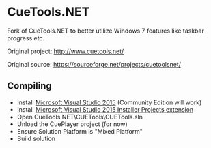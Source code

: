 # CueTools.NET
Fork of CueTools.NET to better utilize Windows 7 features like taskbar progress etc.

Original project: http://www.cuetools.net/

Original source: https://sourceforge.net/projects/cuetoolsnet/

## Compiling
* Install [Microsoft Visual Studio 2015](https://www.visualstudio.com/products/vs-2015-product-editions) (Community Edition will work)
* Install [Microsoft Visual Studio 2015 Installer Projects extension](https://visualstudiogallery.msdn.microsoft.com/f1cc3f3e-c300-40a7-8797-c509fb8933b9)
* Open CueTools.NET\CUETools\CUETools.sln
* Unload the CuePlayer project (for now)
* Ensure Solution Platform is "Mixed Platform"
* Build solution
